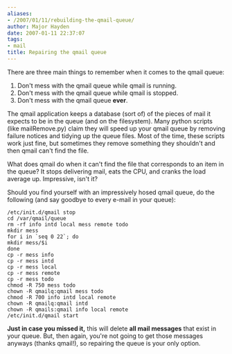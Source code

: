 ```yaml
---
aliases:
- /2007/01/11/rebuilding-the-qmail-queue/
author: Major Hayden
date: 2007-01-11 22:37:07
tags:
- mail
title: Repairing the qmail queue
---
```


There are three main things to remember when it comes to the qmail queue:

1. Don't mess with the qmail queue while qmail is running.
2. Don't mess with the qmail queue while qmail is stopped.
3. Don't mess with the qmail queue **ever**.

The qmail application keeps a database (sort of) of the pieces of mail it expects to be in the queue (and on the filesystem). Many python scripts (like mailRemove.py) claim they will speed up your qmail queue by removing failure notices and tidying up the queue files. Most of the time, these scripts work just fine, but sometimes they remove something they shouldn't and then qmail can't find the file.

What does qmail do when it can't find the file that corresponds to an item in the queue? It stops delivering mail, eats the CPU, and cranks the load average up. Impressive, isn't it?

Should you find yourself with an impressively hosed qmail queue, do the following (and say goodbye to every e-mail in your queue):

```
/etc/init.d/qmail stop
cd /var/qmail/queue
rm -rf info intd local mess remote todo
mkdir mess
for i in `seq 0 22`; do
mkdir mess/$i
done
cp -r mess info
cp -r mess intd
cp -r mess local
cp -r mess remote
cp -r mess todo
chmod -R 750 mess todo
chown -R qmailq:qmail mess todo
chmod -R 700 info intd local remote
chown -R qmailq:qmail intd
chown -R qmails:qmail info local remote
/etc/init.d/qmail start
```

**Just in case you missed it,** this will delete **all mail messages** that exist in your queue. But, then again, you're not going to get those messages anyways (thanks qmail!), so repairing the queue is your only option.